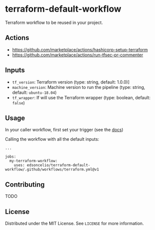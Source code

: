 # terraform-default-workflow
Terraform workflow to be reused in your project.

## Actions
* https://github.com/marketplace/actions/hashicorp-setup-terraform
* https://github.com/marketplace/actions/run-tfsec-pr-commenter


## Inputs
* `tf_version`: Terraform version (type: string, default: 1.0.0)]
* `machine_version`: Machine version to run the pipeline (type: string, default: `ubuntu-18.04`)
* `tf_wrapper`: If will use the Terraform wrapper (type: boolean, default: `false`)

## Usage
In your caller workflow, first set your trigger (see the [docs](https://docs.github.com/en/actions/learn-github-actions/events-that-trigger-workflows))

Calling the workflow with all the default inputs:
```
...

jobs:
  my-terraform-workflow:
    uses: edsoncelio/terraform-default-workflow/.github/workflows/terraform.yml@v1
```

## Contributing
TODO

## License
Distributed under the MIT License. See `LICENSE` for more information.